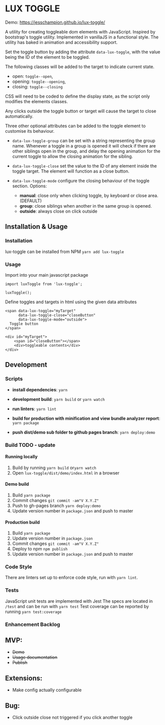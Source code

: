 # LUX TOGGLE
Demo: https://jesschampion.github.io/lux-toggle/

A utility for creating toggleable dom elements with JavaScript. 
Inspired by bootstrap's toggle utility. Implemented in vanillaJS in a functional style.
The utility has baked in animation and accessibility support.

Set the toggle button by adding the attribute `data-lux-toggle`, with the value being the ID of the element to be toggled.  
        
The following classes will be added to the target to indicate current state.   
- open: `toggle--open`,  
- opening: `toggle--opening`,  
- closing: `toggle--closing`  

CSS will need to be coded to define the display state, as the script only modifies the elements classes.
 
Any clicks outside the toggle button or target will cause the target to close automatically.
 
Three other optional attributes can be added to the toggle element to customise its behaviour.

-   `data-lux-toggle-group` can be set with a string representing the group name.
    Whenever a toggle in a group is opened it will check if there are other siblings open in the group,
    and delay the opening animation for the current toggle to allow the closing animation for the sibling.

-   `data-lux-toggle-close` set the value to the ID of any element inside the toggle target.
     The element will function as a close button.
     
-   `data-lux-toggle-mode` configure the closing behaviour of the toggle section. Options:  
    -   **manual**:   close only when clicking toggle, by keyboard or close area. (DEFAULT)
    -   **group**:    close siblings when another in the same group is opened.
    -   **outside**:  always close on click outside
 
## Installation & Usage
### Installation
lux-toggle can be installed from NPM `yarn add lux-toggle`

### Usage
Import into your main javascript package
 
```
import luxToggle from 'lux-toggle';
   
luxToggle();
``` 

Define toggles and targets in html using the given data attributes

```
<span data-lux-toggle="myTarget"
      data-lux-toggle-close="closeButton"
      data-lux-toggle-mode="outside">
  Toggle button
</span>

<div id="myTarget">
    <span id="closeButton"></span>
    <div>toggleable contents</div>
</div>
```
## Development
### Scripts
- __install dependencies__:
`yarn`

- __development build__:
`yarn build`
or
`yarn watch`

- __run linters__:
`yarn lint`

- __build for production with minification and view bundle analyzer report__:
`yarn package`

- __push dist/demo sub folder to github pages branch__:
`yarn deploy:demo`

### Build TODO - update
#### Running locally
1. Build by running
  `yarn build` or`yarn watch`
2. Open `lux-toggle/dist/demo/index.html` in a browser

#### Demo build
1. Build
  `yarn package`
2. Commit changes
  `git commit -am"V X.Y.Z"`
3. Push to gh-pages branch
  `yarn deploy:demo`
4. Update version number in `package.json` and push to master

#### Production build
1. Build
  `yarn package`
2. Update version number in `package.json`
3. Commit changes
  `git commit -am"V X.Y.Z"` 
5. Deploy to npm
   `npm publish`
4. Update version number in `package.json` and push to master

### Code Style
There are linters set up to enforce code style, run with `yarn lint`.

### Tests
JavaScript unit tests are implemented with Jest
The specs are located in `/test` and can be run with `yarn test`
Test coverage can be reported by running `yarn test:coverage`

### Enhancement Backlog
MVP:
----
- ~~Demo~~
- ~~Usage documentation~~
- ~~Publish~~

Extensions:
-----------
- Make config actually configurable

Bug:
---- 
- Click outside close not triggered if you click another toggle
